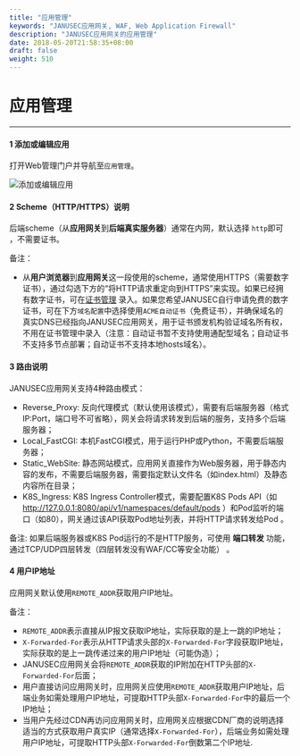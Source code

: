 ```yaml
---
title: "应用管理"
keywords: "JANUSEC应用网关, WAF, Web Application Firewall"
description: "JANUSEC应用网关的应用管理"
date: 2018-05-20T21:58:35+08:00
draft: false
weight: 510
---
```


# 应用管理
----

#### 1 添加或编辑应用  

打开Web管理门户并导航至`应用管理`。   

![添加或编辑应用](/images/application2.png "JANUSEC应用网关的应用管理")  

#### 2 Scheme（HTTP/HTTPS）说明   

后端scheme（从**应用网关**到**后端真实服务器**）通常在内网，默认选择 `http`即可 ，不需要证书。  

备注：   

* 从**用户浏览器**到**应用网关**这一段使用的scheme，通常使用HTTPS（需要数字证书），通过勾选下方的“将HTTP请求重定向到HTTPS”来实现。如果已经拥有数字证书，可在[证书管理](/cn/certificate-management) 录入。如果您希望JANUSEC自行申请免费的数字证书，可在下方`域名配置`中选择使用`ACME自动证书`（免费证书），并确保域名的真实DNS已经指向JANUSEC应用网关，用于证书颁发机构验证域名所有权，不用在证书管理中录入（注意：自动证书暂不支持使用通配型域名；自动证书不支持多节点部署；自动证书不支持本地hosts域名）。   


#### 3 路由说明  

JANUSEC应用网关支持4种路由模式：  
* Reverse_Proxy: 反向代理模式（默认使用该模式），需要有后端服务器（格式IP:Port，端口号不可省略），网关会将请求转发到后端的服务，支持多个后端服务器；   
* Local_FastCGI: 本机FastCGI模式，用于运行PHP或Python，不需要后端服务器；    
* Static_WebSite: 静态网站模式，应用网关直接作为Web服务器，用于静态内容的发布，不需要后端服务器，需要指定默认文件名（如index.html）及静态内容所在目录；  
* K8S_Ingress: K8S Ingress Controller模式，需要配置K8S Pods API（如 http://127.0.0.1:8080/api/v1/namespaces/default/pods ）和Pod监听的端口（如80），网关通过该API获取Pod地址列表，并将HTTP请求转发给Pod 。   

备注:  如果后端服务器或K8S Pod运行的不是HTTP服务，可使用 **端口转发** 功能，通过TCP/UDP四层转发（四层转发没有WAF/CC等安全功能） 。      


#### 4 用户IP地址  

应用网关默认使用`REMOTE_ADDR`获取用户IP地址。   

备注：

* `REMOTE_ADDR`表示直接从IP报文获取IP地址，实际获取的是上一跳的IP地址；    
* `X-Forwarded-For`表示从HTTP请求头部的`X-Forwarded-For`字段获取IP地址，实际获取的是上一跳传递过来的用户IP地址（可能伪造）；   
* JANUSEC应用网关会将`REMOTE_ADDR`获取的IP附加在HTTP头部的`X-Forwarded-For`后面；   
* 用户直接访问应用网关时，应用网关应使用`REMOTE_ADDR`获取用户IP地址，后端业务如需处理用户IP地址，可提取HTTP头部`X-Forwarded-For`中的最后一个IP地址；  
* 当用户先经过CDN再访问应用网关时，应用网关应根据CDN厂商的说明选择适当的方式获取用户真实IP（通常选择`X-Forwarded-For`），后端业务如需处理用户IP地址，可提取HTTP头部`X-Forwarded-For`倒数第二个IP地址.     

